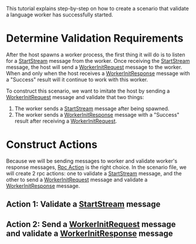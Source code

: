 This tutorial explains step-by-step on how to create a scenario that validate a language worker has successfully started.

# Determine Validation Requirements
After the host spawns a worker process, the first thing it will do is to listen for a [StartStream] message from the worker. Once receiving the [StartStream] message, the host will send a [WorkerInitRequest] message to the worker. When and only when the host receives a [WorkerInitResponse] message with a "Success" result will it continue to work with this worker.

To construct this scenario, we want to imitate the host by sending a [WorkerInitRequest] message and validate that two things:<br>
1. The worker sends a [StartStream] message after being spawned.
2. The worker sends a [WorkerInitResponse] message with a "Success" result after receiving a [WorkerInitRequest].

# Construct Actions
Because we will be sending messages to worker and validate worker's response messages, [Rpc Action] is the right choice. In the scenario file, we will create 2 rpc actions: one to validate a [StartStream] message, and the other to send a [WorkerInitRequest] message and validate a [WorkerInitResponse] message.

## Action 1: Validate a [StartStream] message

## Action 2: Send a [WorkerInitRequest] message and validate a [WorkerInitResponse] message


[StartStream]: https://github.com/Azure/azure-functions-host/blob/6c80f8b0649f964899c30228241969d73275acb7/src/WebJobs.Script.Grpc/azure-functions-language-worker-protobuf/src/proto/FunctionRpc.proto#L97

[WorkerInitRequest]: https://github.com/Azure/azure-functions-host/blob/6c80f8b0649f964899c30228241969d73275acb7/src/WebJobs.Script.Grpc/azure-functions-language-worker-protobuf/src/proto/FunctionRpc.proto#L103

[WorkerInitResponse]: https://github.com/Azure/azure-functions-host/blob/6c80f8b0649f964899c30228241969d73275acb7/src/WebJobs.Script.Grpc/azure-functions-language-worker-protobuf/src/proto/FunctionRpc.proto#L122

[Rpc Action]: https://github.com/Azure/azure-functions-host/tree/features/harness/tools/WorkerHarness#rpc-action